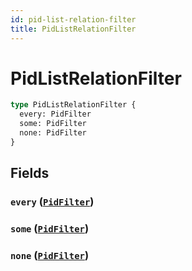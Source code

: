 ```yaml
---
id: pid-list-relation-filter
title: PidListRelationFilter
---
```


 # PidListRelationFilter





```graphql
type PidListRelationFilter {
  every: PidFilter
  some: PidFilter
  none: PidFilter
}
```


## Fields

### `every` ([`PidFilter`](/inputs/pid-filter))




### `some` ([`PidFilter`](/inputs/pid-filter))




### `none` ([`PidFilter`](/inputs/pid-filter))






